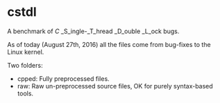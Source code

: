 # cstdl

A benchmark of _C_ _S_ingle-_T_hread _D_ouble _L_ock bugs.

As of today (August 27th, 2016) all the files come from bug-fixes to the Linux kernel.

Two folders:

- cpped: Fully preprocessed files.
- raw: Raw un-preprocessed source files, OK for purely syntax-based tools.
